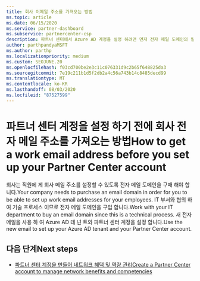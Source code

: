 ```yaml
---
title: 회사 이메일 주소를 가져오는 방법
ms.topic: article
ms.date: 06/15/2020
ms.service: partner-dashboard
ms.subservice: partnercenter-csp
description: 파트너 센터에서 Azure AD 계정을 설정 하려면 먼저 전자 메일 도메인의 필요성에 대해 알아보세요. 전자 메일 도메인을 구입 하는 방법에 대해서도 알아봅니다.
author: parthpandyaMSFT
ms.author: parthp
ms.localizationpriority: medium
ms.custom: SEOJUNE.20
ms.openlocfilehash: f03cd700be2e3c11c076331d9c2b65f648825da3
ms.sourcegitcommit: 7e19c211b1d5f2db2a4c56a743b14c8485decd99
ms.translationtype: MT
ms.contentlocale: ko-KR
ms.lasthandoff: 08/03/2020
ms.locfileid: "87527599"
---
```

# <a name="how-to-get-a-work-email-address-before-you-set-up-your-partner-center-account"></a><span data-ttu-id="94a78-104">파트너 센터 계정을 설정 하기 전에 회사 전자 메일 주소를 가져오는 방법</span><span class="sxs-lookup"><span data-stu-id="94a78-104">How to get a work email address before you set up your Partner Center account</span></span>

<span data-ttu-id="94a78-105">회사는 직원에 게 회사 메일 주소를 설정할 수 있도록 전자 메일 도메인을 구매 해야 합니다.</span><span class="sxs-lookup"><span data-stu-id="94a78-105">Your company needs to purchase an email domain in order for you to be able to set up work email addresses for your employees.</span></span> <span data-ttu-id="94a78-106">IT 부서와 협의 하 여 기술 프로세스 이므로 전자 메일 도메인을 구입 합니다.</span><span class="sxs-lookup"><span data-stu-id="94a78-106">Work with your IT department to buy an email domain since this is a technical process.</span></span> <span data-ttu-id="94a78-107">새 전자 메일을 사용 하 여 Azure AD 테 넌 트와 파트너 센터 계정을 설정 합니다.</span><span class="sxs-lookup"><span data-stu-id="94a78-107">Use the new email to set up your Azure AD tenant and your Partner Center account.</span></span>

## <a name="next-steps"></a><span data-ttu-id="94a78-108">다음 단계</span><span class="sxs-lookup"><span data-stu-id="94a78-108">Next steps</span></span>

- [<span data-ttu-id="94a78-109">파트너 센터 계정을 만들어 네트워크 혜택 및 역량 관리</span><span class="sxs-lookup"><span data-stu-id="94a78-109">Create a Partner Center account to manage network benefits and competencies</span></span>](mpn-create-a-partner-center-account.md)